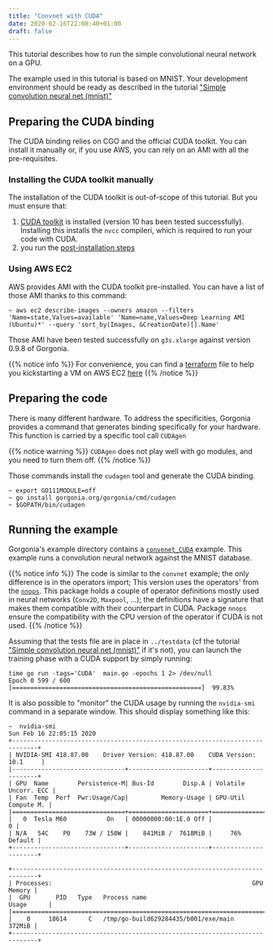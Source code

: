 ```yaml
---
title: "Convnet with CUDA"
date: 2020-02-16T22:08:40+01:00
draft: false
---
```


This tutorial describes how to run the simple convolutional neural network on a GPU.

The example used in this tutorial is based on MNIST. Your development environment should be ready as described in the tutorial ["Simple convolution neural net (mnist)"](/tutorials/mnist/)

## Preparing the CUDA binding

The CUDA binding relies on CGO and the official CUDA toolkit. You can install it manually or, if you use AWS, you can rely on an AMI with all the pre-requisites.

### Installing the CUDA toolkit manually

The installation of the CUDA toolkit is out-of-scope of this tutorial. But you must ensure that:

1. [CUDA toolkit](https://developer.nvidia.com/CUDA-toolkit) is installed (version 10 has been tested successfully). Installing this installs the `nvcc` compileri, which is required to run your code with CUDA.
2. you run the [post-installation steps](http://docs.nvidia.com/CUDA/CUDA-installation-guide-linux/index.html#post-installation-actions)

### Using AWS EC2

AWS provides AMI with the CUDA toolkit pre-installed. 
You can have a list of those AMI thanks to this command:

```shell
~ aws ec2 describe-images --owners amazon --filters 'Name=state,Values=available' 'Name=name,Values=Deep Learning AMI (Ubuntu)*' --query 'sort_by(Images, &CreationDate)[].Name'
```

Those AMI have been tested successfully on `g3s.xlarge` against version 0.9.8 of Gorgonia.

{{% notice info %}}
For convenience, you can find a [terraform](terraform.io) file to help you kickstarting a VM on AWS EC2 [here](https://github.com/gorgonia/dev/tree/master/infrastructure/aws/gpu) 
{{% /notice %}}

## Preparing the code

There is many different hardware. To address the specificities, Gorgonia provides a command that generates binding specifically for your hardware. This function is carried by a specific tool call `CUDAgen`

{{% notice warning %}}
`CUDAgen` does not play well with go modules, and you need to turn them off.
{{% /notice %}}

Those commands install the `cudagen` tool and generate the CUDA binding.
```shell
~ export GO111MODULE=off
~ go install gorgonia.org/gorgonia/cmd/cudagen
~ $GOPATH/bin/cudagen
```

## Running the example

Gorgonia's example directory contains a [`convenet_CUDA`](https://github.com/gorgonia/gorgonia/tree/master/examples/convnet_cuda) example.
This example runs a convolution neural network against the MNIST database.

{{% notice info %}}
The code is similar to the `convnet` example; the only difference is in the operators import; 
This version uses the operators' from the [`nnops`](https://github.com/gorgonia/gorgonia/tree/master/ops/nn). This package holds a couple of operator definitions mostly used in neural networks (`Conv2D`, `Maxpool`, ...); the definitions have a signature that makes them compatible with their counterpart in CUDA. Package `nnops` ensure the compatibility with the CPU version of the operator if CUDA is not used.
{{% /notice %}}

Assuming that the tests file are in place in `../testdata` (cf the tutorial ["Simple convolution neural net (mnist)"](/tutorials/mnist/) if it's not), you can launch the training phase with a CUDA support by simply running:

```text
time go run -tags='CUDA'  main.go -epochs 1 2> /dev/null
Epoch 0 599 / 600 [====================================================]  99.83%
```

It is also possible to "monitor" the CUDA usage by running the `nvidia-smi` command in a separate window.
This should display something like this:

```text
~  nvidia-smi
Sun Feb 16 22:05:15 2020
+-----------------------------------------------------------------------------+
| NVIDIA-SMI 418.87.00    Driver Version: 418.87.00    CUDA Version: 10.1     |
|-------------------------------+----------------------+----------------------+
| GPU  Name        Persistence-M| Bus-Id        Disp.A | Volatile Uncorr. ECC |
| Fan  Temp  Perf  Pwr:Usage/Cap|         Memory-Usage | GPU-Util  Compute M. |
|===============================+======================+======================|
|   0  Tesla M60           On   | 00000000:00:1E.0 Off |                    0 |
| N/A   54C    P0    73W / 150W |    841MiB /  7618MiB |     76%      Default |
+-------------------------------+----------------------+----------------------+

+-----------------------------------------------------------------------------+
| Processes:                                                       GPU Memory |
|  GPU       PID   Type   Process name                             Usage      |
|=============================================================================|
|    0     18614      C   /tmp/go-build629284435/b001/exe/main         372MiB |
+-----------------------------------------------------------------------------+
```
